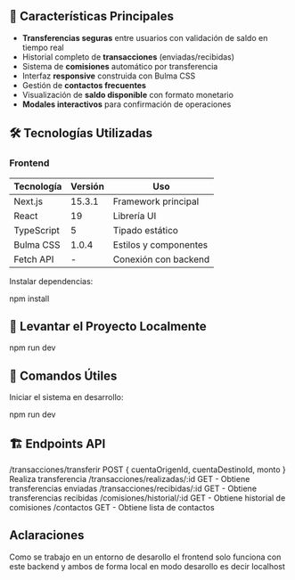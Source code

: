 
## 🚀 Características Principales
- **Transferencias seguras** entre usuarios con validación de saldo en tiempo real
- Historial completo de **transacciones** (enviadas/recibidas)
- Sistema de **comisiones** automático por transferencia
- Interfaz **responsive** construida con Bulma CSS
- Gestión de **contactos frecuentes**
- Visualización de **saldo disponible** con formato monetario
- **Modales interactivos** para confirmación de operaciones

## 🛠 Tecnologías Utilizadas

### Frontend
| Tecnología | Versión | Uso |
|------------|---------|-----|
| Next.js | 15.3.1 | Framework principal |
| React | 19 | Librería UI |
| TypeScript | 5 | Tipado estático |
| Bulma CSS | 1.0.4 | Estilos y componentes |
| Fetch API | - | Conexión con backend |

Instalar dependencias:

  npm install

## 🌱 Levantar el Proyecto Localmente

  npm run dev

## 📜 Comandos Útiles
  Iniciar el sistema en desarrollo:

  npm run dev

## 🏗 Endpoints API
/transacciones/transferir	POST	{ cuentaOrigenId, cuentaDestinoId, monto }	Realiza transferencia
/transacciones/realizadas/:id	GET	-	Obtiene transferencias enviadas
/transacciones/recibidas/:id	GET	-	Obtiene transferencias recibidas
/comisiones/historial/:id	GET	-	Obtiene historial de comisiones
/contactos	GET	-	Obtiene lista de contactos

## Aclaraciones
Como se trabajo en un entorno de desarollo el frontend solo funciona con este backend y ambos de forma local en modo desarollo  es decir localhost